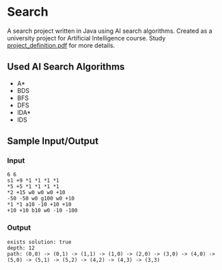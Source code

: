 # Search
A search project written in Java using AI search algorithms. Created as a university project for Artificial Intelligence course. Study [project_definition.pdf](https://github.com/sajjadroudi/AI-search-project/blob/master/project_definition.pdf) for more details.

## Used AI Search Algorithms
- A*
- BDS
- BFS
- DFS
- IDA*
- IDS

## Sample Input/Output
### Input
```
6 6
s1 +9 *1 *1 *1 *1
*5 +5 *1 *1 *1 *1
*2 +15 w0 w0 w0 +10
-50 -50 w0 g100 w0 +10
*1 *1 a10 -10 +10 +10
+10 +10 b10 w0 -10 -100
```
### Output
```
exists solution: true
depth: 12
path: (0,0) -> (0,1) -> (1,1) -> (1,0) -> (2,0) -> (3,0) -> (4,0) -> (5,0) -> (5,1) -> (5,2) -> (4,2) -> (4,3) -> (3,3)
```
